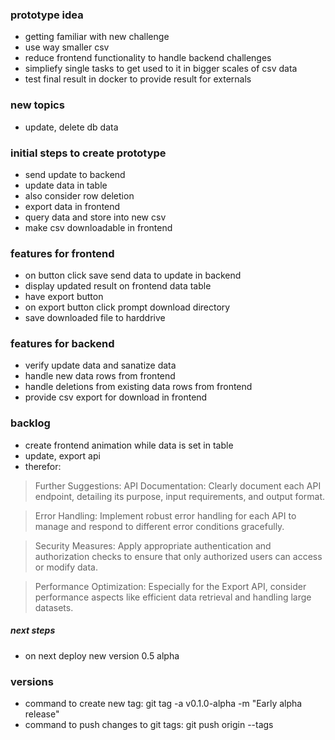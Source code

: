 ### prototype idea

- getting familiar with new challenge
- use way smaller csv
- reduce frontend functionality to handle backend challenges
- simpliefy single tasks to get used to it in bigger scales of csv data
- test final result in docker to provide result for externals

### new topics

- update, delete db data

### initial steps to create prototype

- send update to backend
- update data in table
- also consider row deletion
- export data in frontend
- query data and store into new csv
- make csv downloadable in frontend

### features for frontend

- on button click save send data to update in backend
- display updated result on frontend data table
- have export button
- on export button click prompt download directory
- save downloaded file to harddrive

### features for backend

- verify update data and sanatize data
- handle new data rows from frontend
- handle deletions from existing data rows from frontend
- provide csv export for download in frontend

### backlog

- create frontend animation while data is set in table
- update, export api
- therefor:

> Further Suggestions:
> API Documentation: Clearly document each API endpoint, detailing its purpose, input requirements, and output format.

> Error Handling: Implement robust error handling for each API to manage and respond to different error conditions gracefully.

> Security Measures: Apply appropriate authentication and authorization checks to ensure that only authorized users can access or modify data.

> Performance Optimization: Especially for the Export API, consider performance aspects like efficient data retrieval and handling large datasets.

##### next steps

- on next deploy new version 0.5 alpha

### versions

- command to create new tag: git tag -a v0.1.0-alpha -m "Early alpha release"
- command to push changes to git tags: git push origin --tags
